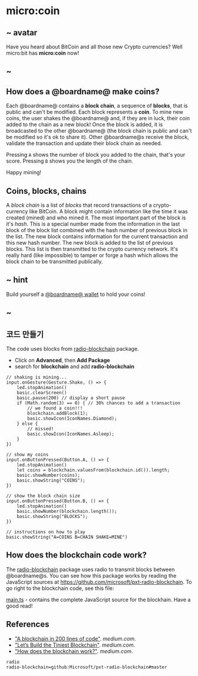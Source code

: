 # micro:coin

## ~ avatar

Have you heard about BitCoin and all those new Crypto currencies? Well micro:bit has **micro:coin** now!

## ~

## How does a @boardname@ make coins?

Each @boardname@ contains a **block chain**, a sequence of **blocks**, that is public and can't be modified. Each block represents a **coin**. To mine new coins, the user shakes the @boardname@ and, if they are in luck, their coin added to the chain as a new block! Once the block is added, it is broadcasted to the other @boardname@ (the block chain is public and can't be modified so it's ok to share it). Other @boardname@s receive the block, validate the transaction and update their block chain as needed.

Pressing `A` shows the number of block you added to the chain, that's your score. Pressing `B` shows you the length of the chain.

Happy mining!

## Coins, blocks, chains

A *block chain* is a list of *blocks* that record transactions of a crypto-currency like BitCoin. A block might contain information like the time it was created (mined) and who mined it. The most important part of the block is it's *hash*. This is a special number made from the information in the last block of the block list combined with the hash number of previous block in the list. The new block contains information for the current transaction and this new hash number. The new block is added to the list of previous blocks. This list is then transmitted to the crypto currency network. It's really hard (like impossible) to tamper or forge a hash which allows the block chain to be transmitted publically.

## ~ hint

Build yourself a [@boardname@ wallet](/projects/wallet) to hold your coins!

## ~

## 코드 만들기

The code uses blocks from [radio-blockchain](https://makecode.microbit.org/pkg/microsoft/pxt-radio-blockchain) package.

* Click on **Advanced**, then **Add Package**
* search for **blockchain** and add **radio-blockchain**

```blocks
// shaking is mining...
input.onGesture(Gesture.Shake, () => {
    led.stopAnimation()
    basic.clearScreen()
    basic.pause(200) // display a short pause
    if (Math.random(3) == 0) { // 30% chances to add a transaction
        // we found a coin!!!
        blockchain.addBlock(1);
        basic.showIcon(IconNames.Diamond);
    } else {
        // missed!
        basic.showIcon(IconNames.Asleep);
    }
})

// show my coins
input.onButtonPressed(Button.A, () => {
    led.stopAnimation()
    let coins = blockchain.valuesFrom(blockchain.id()).length;
    basic.showNumber(coins);
    basic.showString("COINS");
})

// show the block chain size
input.onButtonPressed(Button.B, () => {
    led.stopAnimation()
    basic.showNumber(blockchain.length());
    basic.showString("BLOCKS");
})

// instructions on how to play
basic.showString("A=COINS B=CHAIN SHAKE=MINE")
```

## How does the blockchain code work?

The [radio-blockchain](https://makecode.microbit.org/pkg/microsoft/pxt-radio-blockchain) package uses radio to transmit blocks between @boardname@s. You can see how this package works by reading the JavaScript sources at https://github.com/microsoft/pxt-radio-blockchain. To go right to the blockchain code, see this file:

[main.ts](https://github.com/Microsoft/pxt-radio-blockchain/blob/master/main.ts) - contains the complete JavaScript source for the blockhain. Have a good read!

## References

* ["A blockchain in 200 lines of code"](https://medium.com/@lhartikk/a-blockchain-in-200-lines-of-code-963cc1cc0e54). *medium.com*.
* ["Let’s Build the Tiniest Blockchain"](https://medium.com/crypto-currently/lets-build-the-tiniest-blockchain-e70965a248b). *medium.com*.
* ["How does the blockchain work?"](https://medium.com/@micheledaliessi/how-does-the-blockchain-work-98c8cd01d2ae). *medium.com*.

```package
radio
radio-blockchain=github:Microsoft/pxt-radio-blockchain#master
```